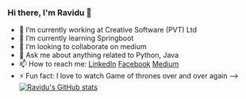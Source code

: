 ### Hi there, I'm Ravidu 👋


- 🔭 I’m currently working at Creative Software (PVT) Ltd
- 🌱 I’m currently learning Springboot
- 👯 I’m looking to collaborate on medium
- 💬 Ask me about anything related to Python, Java
- 📫 How to reach me: [LinkedIn](https://www.linkedin.com/in/ravidu-perera-b39522165/) [Facebook](https://www.facebook.com/ravindu.shehan1/) [Medium](https://medium.com/@raviduperera)
- ⚡ Fun fact: I love to watch Game of thrones over and over again
-->
[![Ravidu's GitHub stats](https://github-readme-stats.vercel.app/api?username=RaviduShehan&show_icons=true&theme=prussian)](https://github.com/RaviduShehan/github-readme-stats)



